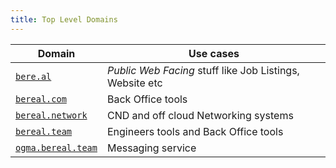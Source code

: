 ```yaml
---
title: Top Level Domains
---
```



| Domain                                           | Use cases                                                |
|--------------------------------------------------|----------------------------------------------------------|
| [`bere.al`](sub-domains.md#bereal)               | _Public Web Facing_ stuff like Job Listings, Website etc |
| [`bereal.com`](sub-domains.md#berealcom)         | Back Office tools                                        |
| [`bereal.network`](sub-domains.md#berealnetwork) | CND and off cloud Networking systems                     |
| [`bereal.team`](sub-domains.md#berealteam)       | Engineers tools and Back Office tools                    |
| [`ogma.bereal.team`](sub-domains.md#berealteam)  | Messaging  service	                                      |
